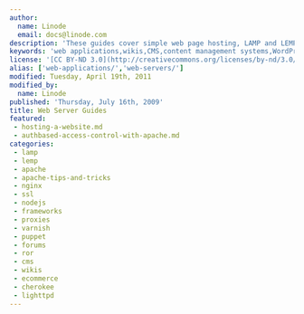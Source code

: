 ```yaml
---
author:
  name: Linode
  email: docs@linode.com
description: 'These guides cover simple web page hosting, LAMP and LEMP stacks, and many popular web applications.'
keywords: 'web applications,wikis,CMS,content management systems,WordPress,Drupal,magento,plone,piwiki,webmin'
license: '[CC BY-ND 3.0](http://creativecommons.org/licenses/by-nd/3.0/us/)'
alias: ['web-applications/','web-servers/']
modified: Tuesday, April 19th, 2011
modified_by:
  name: Linode
published: 'Thursday, July 16th, 2009'
title: Web Server Guides
featured:
 - hosting-a-website.md
 - authbased-access-control-with-apache.md
categories:
 - lamp
 - lemp
 - apache
 - apache-tips-and-tricks
 - nginx
 - ssl
 - nodejs
 - frameworks
 - proxies
 - varnish
 - puppet
 - forums
 - ror
 - cms
 - wikis
 - ecommerce
 - cherokee
 - lighttpd
---
```




